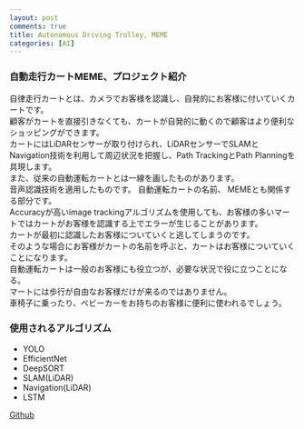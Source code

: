 ```yaml
---
layout: post
comments: true
title: Autonomous Driving Trolley, MEME
categories: [AI]
---
```


### 自動走行カートMEME、プロジェクト紹介  
  自律走行カートとは、カメラでお客様を認識し、自発的にお客様に付いていくカートです。  
  顧客がカートを直接引きなくても、カートが自発的に動くので顧客はより便利なショッピングができます。  
  カートにはLiDARセンサーが取り付けられ、LiDARセンサーでSLAMとNavigation技術を利用して周辺状況を把握し、Path  TrackingとPath  Planningを具現します。  
  また、従来の自動運転カートとは一線を画したものがあります。  
  音声認識技術を適用したものです。 自動運転カートの名前、  MEMEとも関係する部分です。  
  Accuracyが高いimage trackingアルゴリズムを使用しても、お客様の多いマートではカートがお客様を認識する上でエラーが生じることがあります。  
  カートが最初に認識したお客様についていくと逃してしまうのです。  
  そのような場合にお客様がカートの名前を呼ぶと、カートはお客様についていくことになります。  
  自動運転カートは一般のお客様にも役立つが、必要な状況で役に立つことになる。  
  マートには歩行が自由なお客様だけが来るのではありません。  
  車椅子に乗ったり、ベビーカーをお持ちのお客様に便利に使われるでしょう。  

### 使用されるアルゴリズム
*   YOLO
*   EfficientNet
*   DeepSORT
*   SLAM(LiDAR)
*   Navigation(LiDAR)
*   LSTM


[Github](./https://github.com/cwkim0314/Autonomous-Driving-Trolley-MEME)
